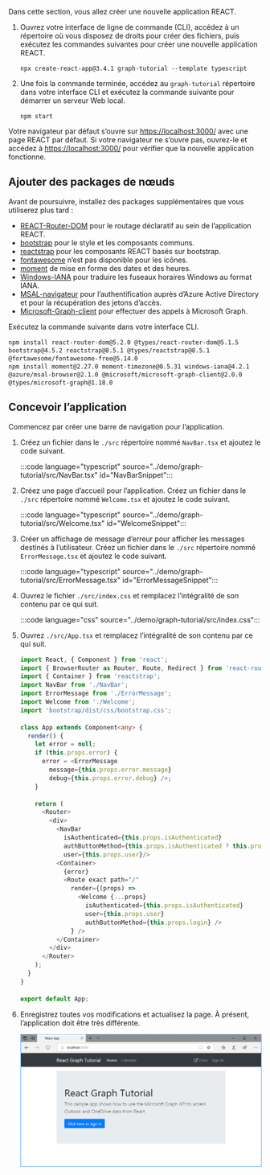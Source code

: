 <!-- markdownlint-disable MD002 MD041 -->

Dans cette section, vous allez créer une nouvelle application REACT.

1. Ouvrez votre interface de ligne de commande (CLI), accédez à un répertoire où vous disposez de droits pour créer des fichiers, puis exécutez les commandes suivantes pour créer une nouvelle application REACT.

    ```Shell
    npx create-react-app@3.4.1 graph-tutorial --template typescript
    ```

1. Une fois la commande terminée, accédez au `graph-tutorial` répertoire dans votre interface CLI et exécutez la commande suivante pour démarrer un serveur Web local.

    ```Shell
    npm start
    ```

Votre navigateur par défaut s’ouvre sur [https://localhost:3000/](https://localhost:3000) avec une page REACT par défaut. Si votre navigateur ne s’ouvre pas, ouvrez-le et accédez à [https://localhost:3000/](https://localhost:3000) pour vérifier que la nouvelle application fonctionne.

## <a name="add-node-packages"></a>Ajouter des packages de nœuds

Avant de poursuivre, installez des packages supplémentaires que vous utiliserez plus tard :

- [REACT-Router-DOM](https://github.com/ReactTraining/react-router) pour le routage déclaratif au sein de l’application REACT.
- [bootstrap](https://github.com/twbs/bootstrap) pour le style et les composants communs.
- [reactstrap](https://github.com/reactstrap/reactstrap) pour les composants REACT basés sur bootstrap.
- [fontawesome](https://github.com/FortAwesome/Font-Awesome) n’est pas disponible pour les icônes.
- [moment](https://github.com/moment/moment) de mise en forme des dates et des heures.
- [Windows-IANA](https://github.com/rubenillodo/windows-iana) pour traduire les fuseaux horaires Windows au format IANA.
- [MSAL-navigateur](https://github.com/AzureAD/microsoft-authentication-library-for-js/tree/dev/lib/msal-browser) pour l’authentification auprès d’Azure Active Directory et pour la récupération des jetons d’accès.
- [Microsoft-Graph-client](https://github.com/microsoftgraph/msgraph-sdk-javascript) pour effectuer des appels à Microsoft Graph.

Exécutez la commande suivante dans votre interface CLI.

```Shell
npm install react-router-dom@5.2.0 @types/react-router-dom@5.1.5 bootstrap@4.5.2 reactstrap@8.5.1 @types/reactstrap@8.5.1 @fortawesome/fontawesome-free@5.14.0
npm install moment@2.27.0 moment-timezone@0.5.31 windows-iana@4.2.1 @azure/msal-browser@2.1.0 @microsoft/microsoft-graph-client@2.0.0 @types/microsoft-graph@1.18.0
```

## <a name="design-the-app"></a>Concevoir l’application

Commencez par créer une barre de navigation pour l’application.

1. Créez un fichier dans le `./src` répertoire nommé `NavBar.tsx` et ajoutez le code suivant.

    :::code language="typescript" source="../demo/graph-tutorial/src/NavBar.tsx" id="NavBarSnippet":::

1. Créez une page d’accueil pour l’application. Créez un fichier dans le `./src` répertoire nommé `Welcome.tsx` et ajoutez le code suivant.

    :::code language="typescript" source="../demo/graph-tutorial/src/Welcome.tsx" id="WelcomeSnippet":::

1. Créer un affichage de message d’erreur pour afficher les messages destinés à l’utilisateur. Créez un fichier dans le `./src` répertoire nommé `ErrorMessage.tsx` et ajoutez le code suivant.

    :::code language="typescript" source="../demo/graph-tutorial/src/ErrorMessage.tsx" id="ErrorMessageSnippet":::

1. Ouvrez le fichier `./src/index.css` et remplacez l’intégralité de son contenu par ce qui suit.

    :::code language="css" source="../demo/graph-tutorial/src/index.css":::

1. Ouvrez `./src/App.tsx` et remplacez l’intégralité de son contenu par ce qui suit.

    ```typescript
    import React, { Component } from 'react';
    import { BrowserRouter as Router, Route, Redirect } from 'react-router-dom';
    import { Container } from 'reactstrap';
    import NavBar from './NavBar';
    import ErrorMessage from './ErrorMessage';
    import Welcome from './Welcome';
    import 'bootstrap/dist/css/bootstrap.css';

    class App extends Component<any> {
      render() {
        let error = null;
        if (this.props.error) {
          error = <ErrorMessage
            message={this.props.error.message}
            debug={this.props.error.debug} />;
        }

        return (
          <Router>
            <div>
              <NavBar
                isAuthenticated={this.props.isAuthenticated}
                authButtonMethod={this.props.isAuthenticated ? this.props.logout : this.props.login}
                user={this.props.user}/>
              <Container>
                {error}
                <Route exact path="/"
                  render={(props) =>
                    <Welcome {...props}
                      isAuthenticated={this.props.isAuthenticated}
                      user={this.props.user}
                      authButtonMethod={this.props.login} />
                  } />
              </Container>
            </div>
          </Router>
        );
      }
    }

    export default App;
    ```

1. Enregistrez toutes vos modifications et actualisez la page. À présent, l’application doit être très différente.

    ![Capture d’écran de la page d’accueil repensée](images/create-app-01.png)
